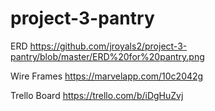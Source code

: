 # project-3-pantry

ERD https://github.com/jroyals2/project-3-pantry/blob/master/ERD%20for%20pantry.png

Wire Frames https://marvelapp.com/10c2042g

Trello Board https://trello.com/b/iDgHuZvj

